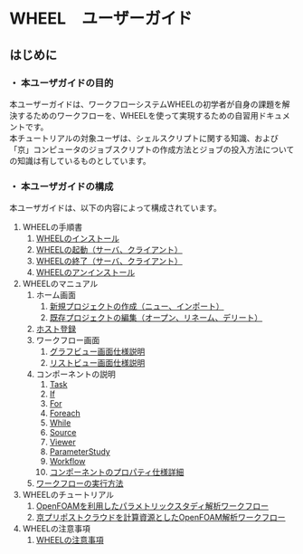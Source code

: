 # WHEEL　ユーザーガイド 

## はじめに
### ・ 本ユーザガイドの目的  
本ユーザーガイドは、ワークフローシステムWHEELの初学者が自身の課題を解決するためのワークフローを、WHEELを使って実現するための自習用ドキュメントです。  
本チュートリアルの対象ユーザは、シェルスクリプトに関する知識、および「京」コンピュータのジョブスクリプトの作成方法とジョブの投入方法についての知識は有しているものとしています。  
### ・ 本ユーザガイドの構成  
本ユーザガイドは、以下の内容によって構成されています。  
1. WHEELの手順書
    1. [WHEELのインストール](WHEEL_introduction/1_install/install.md)
    1. [WHEELの起動（サーバ、クライアント）](WHEEL_introduction/2_start/start.md)
    1. [WHEELの終了（サーバ、クライアント）](WHEEL_introduction/3_finish/finish.md)
    1. [WHEELのアンインストール](WHEEL_introduction/4_uninstall/uninstall.md)
1. WHEELのマニュアル
    1. ホーム画面
        1. [新規プロジェクトの作成（ニュー、インポート）](WHEEL_manual/1_home_screen/create_project.md)
        1. [既存プロジェクトの編集（オープン、リネーム、デリート）](WHEEL_manual/1_home_screen/edit_project.md)
    1. [ホスト登録](WHEEL_manual/2_remotehost_screen/remotehost.md)
    1. ワークフロー画面
        1. [グラフビュー画面仕様説明](WHEEL_manual/3_workflow_screen/1_graphview.md)
        1. [リストビュー画面仕様説明](WHEEL_manual/3_workflow_screen/2_listview.md)
    1. コンポーネントの説明
        1. [Task](WHEEL_manual/4_component/1_Task.md)
        1. [If](WHEEL_manual/4_component/2_If.md)
        1. [For](WHEEL_manual/4_component/3_For.md)
        1. [Foreach](WHEEL_manual/4_component/4_Foreach.md)
        1. [While](WHEEL_manual/4_component/5_While.md)
        1. [Source](WHEEL_manual/4_component/6_Source.md)
        1. [Viewer](WHEEL_manual/4_component/7_Viewer.md)
        1. [ParameterStudy](WHEEL_manual/4_component/8_ParameterStudy.md)
        1. [Workflow](WHEEL_manual/4_component/9_Workflow.md)
        1. [コンポーネントのプロパティ仕様詳細](WHEEL_manual/4_component/10_component_design.md)
    1. [ワークフローの実行方法](WHEEL_manual/5_execute_workflow/execute_workflow.md)
1. WHEELのチュートリアル
    1. [OpenFOAMを利用したパラメトリックスタディ解析ワークフロー](WHEEL_tutorial/1_OpenFOAM_PS_sample/OpenFOAM_PS_sample.md)  
    1. [京プリポストクラウドを計算資源としたOpenFOAM解析ワークフロー](WHEEL_tutorial/2_OpenFOAM_PS_sample/OpenFOAM_PS_sample.md)  
1. WHEELの注意事項
    1. [WHEELの注意事項](ATTENTION.md)